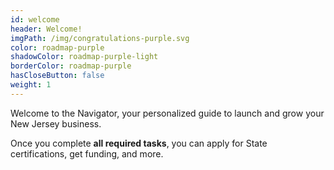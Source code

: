 ```yaml
---
id: welcome
header: Welcome!
imgPath: /img/congratulations-purple.svg
color: roadmap-purple
shadowColor: roadmap-purple-light
borderColor: roadmap-purple
hasCloseButton: false
weight: 1
---
```


Welcome to the Navigator, your personalized guide to launch and grow your New Jersey business.

Once you complete **all required tasks**, you can apply for State certifications, get funding, and more.
